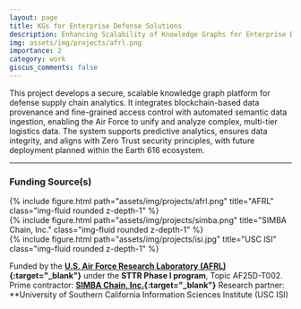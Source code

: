 ```yaml
---
layout: page
title: KGs for Enterprise Defense Solutions
description: Enhancing Scalability of Knowledge Graphs for Enterprise Defense Solutions (STTR Phase-I)
img: assets/img/projects/afrl.png
importance: 2
category: work
giscus_comments: false
---
```


This project develops a secure, scalable knowledge graph platform for defense supply chain analytics. It integrates blockchain-based data provenance and fine-grained access control with automated semantic data ingestion, enabling the Air Force to unify and analyze complex, multi-tier logistics data. The system supports predictive analytics, ensures data integrity, and aligns with Zero Trust security principles, with future deployment planned within the Earth 616 ecosystem.

---

### **Funding Source(s)**


<div class="row">
    <div class="col-sm mt-3 mt-md-0">
        {% include figure.html path="assets/img/projects/afrl.png" title="AFRL" class="img-fluid rounded z-depth-1" %}
    </div>
    <div class="col-sm mt-3 mt-md-0">
        {% include figure.html path="assets/img/projects/simba.png" title="SIMBA Chain, Inc." class="img-fluid rounded z-depth-1" %}
    </div>
    <div class="col-sm mt-3 mt-md-0">
        {% include figure.html path="assets/img/projects/isi.jpg" title="USC ISI" class="img-fluid rounded z-depth-1" %}
    </div>
</div>

Funded by the **[U.S. Air Force Research Laboratory (AFRL)](https://www.afrl.af.mil/){:target="_blank"}** under the **STTR Phase I program**, Topic AF25D-T002.
Prime contractor: **[SIMBA Chain, Inc.](https://simbachain.com/){:target="_blank"}**
Research partner: **University of Southern California Information Sciences Institute (USC ISI)





